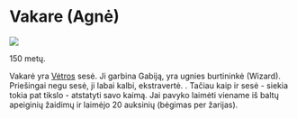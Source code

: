 # Vakare (Agnė)

![](img/Vakarė.jpg)

150 metų.

Vakarė yra [Vėtros](Vetra) sesė. Ji garbina Gabiją, yra ugnies burtininkė (Wizard). Priešingai negu sesė, ji labai kalbi, ekstravertė. . Tačiau kaip ir sesė - siekia tokia pat tikslo - atstatyti savo kaimą. Jai pavyko laimėti viename iš baltų apeiginių žaidimų ir laimėjo 20 auksinių (bėgimas per žarijas).